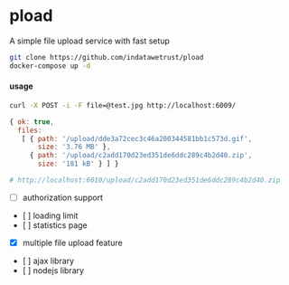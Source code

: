 # pload
A simple file upload service with fast setup

```sh
git clone https://github.com/indatawetrust/pload
docker-compose up -d
```

#### usage
```sh
curl -X POST -i -F file=@test.jpg http://localhost:6009/
```
```js
{ ok: true,
  files:
   [ { path: '/upload/dde3a72cec3c46a200344581bb1c573d.gif',
       size: '3.76 MB' },
     { path: '/upload/c2add170d23ed351de6ddc289c4b2d40.zip',
       size: '181 kB' } ] }
```

```sh
# http://localhost:6010/upload/c2add170d23ed351de6ddc289c4b2d40.zip
```

- [ ] authorization support
- [ ] loading limit
- [ ] statistics page
- [x] multiple file upload feature
- [ ] ajax library
- [ ] nodejs library
